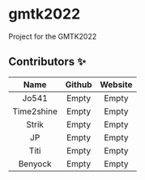 # gmtk2022

Project for the GMTK2022



## Contributors ✨

| Name           | Github    | Website    |
| :-------------:|:--------------:|:--------------:|
| Jo541 | Empty | Empty |
| Time2shine | Empty | Empty |
| Strik | Empty | Empty |
| JP | Empty | Empty |
| Titi | Empty | Empty |
| Benyock | Empty | Empty |
